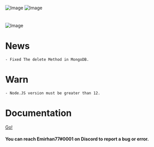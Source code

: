 ![Image](https://img.shields.io/npm/v/erax.db?color=%2351F9C0&label=erax.db)
![Image](https://img.shields.io/npm/dt/erax.db.svg?color=%2351FC0&maxAge=3600)

#

![Image](https://nodei.co/npm/erax.db.png?downloads=true&downloadRank=true&stars=true)

# News

```npm
- Fixed The delete Method in MongoDB.
```

# Warn

```npm
- Node.JS version must be greater than 12.
```

# Documentation
<a href="https://eraxdb.js.org/documentation/">Go!</a>

#### You can reach Emirhan77#0001 on Discord to report a bug or error.
